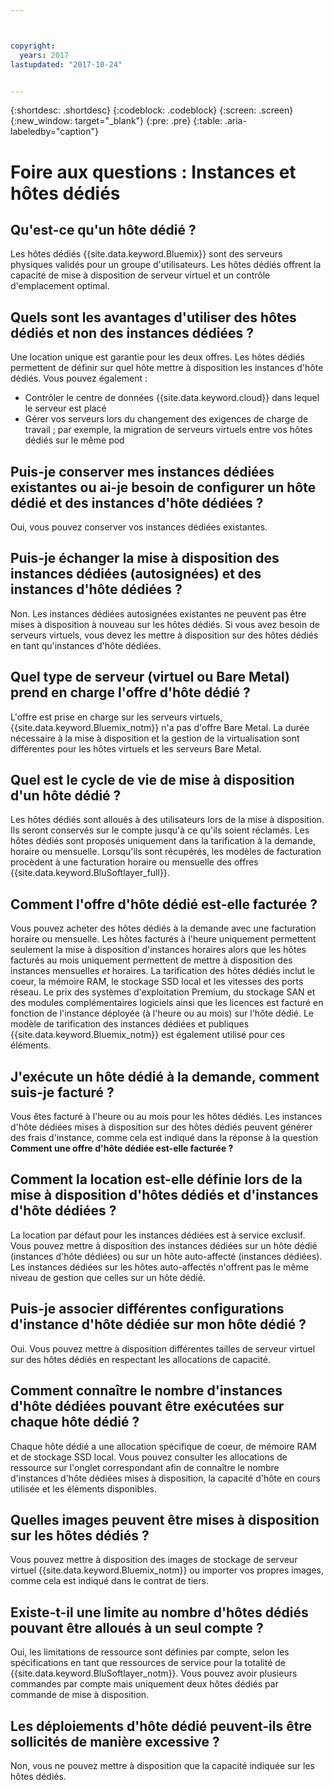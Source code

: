 ```yaml
---



copyright:
  years: 2017
lastupdated: "2017-10-24"


---
```


{:shortdesc: .shortdesc}
{:codeblock: .codeblock}
{:screen: .screen}
{:new_window: target="_blank"}
{:pre: .pre}
{:table: .aria-labeledby="caption"}


# Foire aux questions : Instances et hôtes dédiés

## Qu'est-ce qu'un hôte dédié ?
Les hôtes dédiés {{site.data.keyword.Bluemix}} sont des serveurs physiques validés pour un groupe d'utilisateurs. Les hôtes dédiés offrent la capacité de mise à disposition de serveur virtuel et un contrôle d'emplacement optimal.

## Quels sont les avantages d'utiliser des hôtes dédiés et non des instances dédiées ?
Une location unique est garantie pour les deux offres. Les hôtes dédiés permettent de définir sur quel hôte mettre à disposition les instances d'hôte dédiés. Vous pouvez également : 
   * Contrôler le centre de données {{site.data.keyword.cloud}} dans lequel le serveur est placé
   * Gérer vos serveurs lors du changement des exigences de charge de travail ; par exemple, la migration de serveurs virtuels entre vos hôtes dédiés sur le même pod

## Puis-je conserver mes instances dédiées existantes ou ai-je besoin de configurer un hôte dédié et des instances d'hôte dédiées ?
Oui, vous pouvez conserver vos instances dédiées existantes. 

## Puis-je échanger la mise à disposition des instances dédiées (autosignées) et des instances d'hôte dédiées ?
Non. Les instances dédiées autosignées existantes ne peuvent pas être mises à disposition à nouveau sur les hôtes dédiés. Si vous avez besoin de serveurs virtuels, vous devez les mettre à disposition sur des hôtes dédiés en tant qu'instances d'hôte dédiées.

## Quel type de serveur (virtuel ou Bare Metal) prend en charge l'offre d'hôte dédié ?
L'offre est prise en charge sur les serveurs virtuels, {{site.data.keyword.Bluemix_notm}} n'a pas d'offre Bare Metal. La durée nécessaire à la mise à disposition et la gestion de la virtualisation sont différentes pour les hôtes virtuels et les serveurs Bare Metal.

## Quel est le cycle de vie de mise à disposition d'un hôte dédié ?
Les hôtes dédiés sont alloués à des utilisateurs lors de la mise à disposition. Ils seront conservés sur le compte jusqu'à ce qu'ils soient réclamés. 
Les hôtes dédiés sont proposés uniquement dans la tarification à la demande, horaire ou mensuelle. Lorsqu'ils sont récupérés, les modèles de facturation procèdent à une facturation horaire ou mensuelle des offres {{site.data.keyword.BluSoftlayer_full}}. 

## Comment l'offre d'hôte dédié est-elle facturée ?
Vous pouvez acheter des hôtes dédiés à la demande avec une facturation horaire ou mensuelle. Les hôtes facturés à l'heure uniquement permettent seulement la mise à disposition d'instances horaires alors que les hôtes facturés au mois uniquement permettent de mettre à disposition des instances mensuelles *et* horaires. La tarification des hôtes dédiés inclut le coeur, la mémoire RAM, le stockage SSD local et les vitesses des ports réseau. Le prix des systèmes d'exploitation Premium, du stockage SAN et des modules complémentaires logiciels ainsi que les licences est facturé en fonction de l'instance déployée (à l'heure ou au mois) sur l'hôte dédié. Le modèle de tarification des instances dédiées et publiques {{site.data.keyword.Bluemix_notm}} est également utilisé pour ces éléments.

## J'exécute un hôte dédié à la demande, comment suis-je facturé ?
Vous êtes facturé à l'heure ou au mois pour les hôtes dédiés. Les instances d'hôte dédiées mises à disposition sur des hôtes dédiés peuvent générer des frais d'instance, comme cela est indiqué dans la réponse à la question **Comment une offre d'hôte dédiée est-elle facturée ?**

## Comment la location est-elle définie lors de la mise à disposition d'hôtes dédiés et d'instances d'hôte dédiées ?
La location par défaut pour les instances dédiées est à service exclusif. Vous pouvez mettre à disposition des instances dédiées sur un hôte dédié (instances d'hôte dédiées) ou sur un hôte auto-affecté (instances dédiées). Les instances dédiées sur les hôtes auto-affectés n'offrent pas le même niveau de gestion que celles sur un hôte dédié.

## Puis-je associer différentes configurations d'instance d'hôte dédiée sur mon hôte dédié ?
Oui. Vous pouvez mettre à disposition différentes tailles de serveur virtuel sur des hôtes dédiés en respectant les allocations de capacité.

## Comment connaître le nombre d'instances d'hôte dédiées pouvant être exécutées sur chaque hôte dédié ?
Chaque hôte dédié a une allocation spécifique de coeur, de mémoire RAM et de stockage SSD local. Vous pouvez consulter les allocations de ressource sur l'onglet correspondant afin de connaître le nombre d'instances d'hôte dédiées mises à disposition, la capacité d'hôte en cours utilisée et les éléments disponibles.

## Quelles images peuvent être mises à disposition sur les hôtes dédiés ?
Vous pouvez mettre à disposition des images de stockage de serveur virtuel {{site.data.keyword.Bluemix_notm}} ou importer vos propres images, comme cela est indiqué dans le contrat de tiers.

## Existe-t-il une limite au nombre d'hôtes dédiés pouvant être alloués à un seul compte ?
Oui, les limitations de ressource sont définies par compte, selon les spécifications en tant que ressources de service pour la totalité de {{site.data.keyword.BluSoftlayer_notm}}. Vous pouvez avoir plusieurs commandes par compte mais uniquement deux hôtes dédiés par commande de mise à disposition.

## Les déploiements d'hôte dédié peuvent-ils être sollicités de manière excessive ?
Non, vous ne pouvez mettre à disposition que la capacité indiquée sur les hôtes dédiés.


